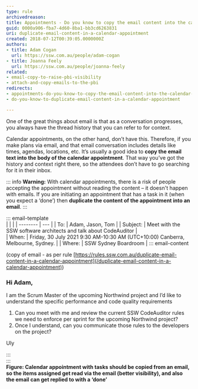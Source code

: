 ```yaml
---
type: rule
archivedreason: 
title: Appointments - Do you know to copy the email content into the calendar appointment?
guid: 0000a906-fba7-4d60-8ba1-bb3cd6263831
uri: duplicate-email-content-in-a-calendar-appointment
created: 2018-07-12T00:39:05.0000000Z
authors:
- title: Adam Cogan
  url: https://ssw.com.au/people/adam-cogan
- title: Joanna Feely
  url: https://ssw.com.au/people/joanna-feely
related: 
- email-copy-to-raise-pbi-visibility
- attach-and-copy-emails-to-the-pbi
redirects:
- appointments-do-you-know-to-copy-the-email-content-into-the-calendar-appointment
- do-you-know-to-duplicate-email-content-in-a-calendar-appointment

---
```


One of the great things about email is that as a conversation progresses, you always have the thread history that you can refer to for context. 

Calendar appointments, on the other hand, don’t have this. Therefore, if you make plans via email, and that email conversation includes details like times, agendas, locations, etc. It’s usually a good idea to **copy the email text into the body of the calendar appointment**. That way you’ve got the history and context right there, so the attendees don’t have to go searching for it in their inbox.

<!--endintro-->

::: info
**Warning:** With calendar appointments, there is a risk of people accepting the appointment without reading the content – it doesn't happen with emails. If you are initiating an appointment that has a task in it (when you expect a ‘done’) then **duplicate the content of the appointment into an email**.
:::

::: email-template  
|          |     |
| -------- | --- |
| To:      | Adam, Jason, Tom |
| Subject: | Meet with the SSW software architects and talk about CodeAuditor |  
| When:    | Friday, 30 July 2021 9:30 AM-10:30 AM (UTC+10:00) Canberra, Melbourne, Sydney. |
| Where:   | SSW Sydney Boardroom |
::: email-content  

(copy of email - as per rule [https://rules.ssw.com.au/duplicate-email-content-in-a-calendar-appointment](/duplicate-email-content-in-a-calendar-appointment))

### Hi Adam,

I am the Scrum Master of the upcoming Northwind project and I’d like to understand the specific performance and code quality requirements

1.	Can you meet with me and review the current SSW CodeAuditor rules we need to enforce per sprint for the upcoming Northwind project?
2.	Once I understand, can you communicate those rules to the developers on the project?

Uly

:::  
:::  
**Figure: Calendar appointment with tasks should be copied from an email, so the items assigned get read via the email (better visibility), and also the email can get replied to with a ‘done’**
